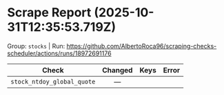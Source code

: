 # Scrape Report (2025-10-31T12:35:53.719Z)

Group: `stocks`  |  Run: https://github.com/AlbertoRoca96/scraping-checks-scheduler/actions/runs/18972691176

| Check | Changed | Keys | Error |
|---|:---:|:--|:--|
| `stock_ntdoy_global_quote` | — |  |  |
